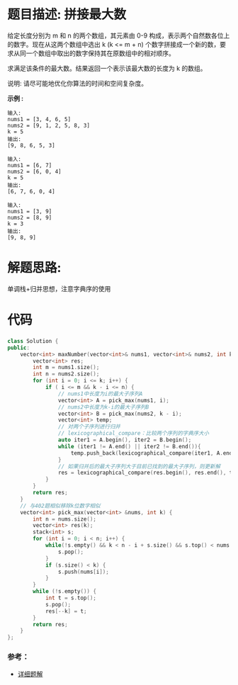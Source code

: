 # 题目描述:  拼接最大数

给定长度分别为 m 和 n 的两个数组，其元素由 0-9 构成，表示两个自然数各位上的数字。现在从这两个数组中选出 k (k <= m + n) 个数字拼接成一个新的数，要求从同一个数组中取出的数字保持其在原数组中的相对顺序。

求满足该条件的最大数。结果返回一个表示该最大数的长度为 k 的数组。

说明: 请尽可能地优化你算法的时间和空间复杂度。

**示例 :**
```
输入:
nums1 = [3, 4, 6, 5]
nums2 = [9, 1, 2, 5, 8, 3]
k = 5
输出:
[9, 8, 6, 5, 3]

输入:
nums1 = [6, 7]
nums2 = [6, 0, 4]
k = 5
输出:
[6, 7, 6, 0, 4]

输入:
nums1 = [3, 9]
nums2 = [8, 9]
k = 3
输出:
[9, 8, 9]

```
# 解题思路:
  单调栈+归并思想，注意字典序的使用
  
# 代码

###  
```c++
class Solution {
public:
    vector<int> maxNumber(vector<int>& nums1, vector<int>& nums2, int k) {
        vector<int> res;
        int m = nums1.size();
        int n = nums2.size();
        for (int i = 0; i <= k; i++) {
            if ( i <= m && k - i <= n) {
                // nums1中长度为i的最大子序列A
                vector<int> A = pick_max(nums1, i);
                // nums2中长度为k-i的最大子序列B
                vector<int> B = pick_max(nums2, k - i);
                vector<int> temp;
                // 对两个子序列进行归并
                // lexicographical_compare：比较两个序列的字典序大小
                auto iter1 = A.begin(), iter2 = B.begin();
                while (iter1 != A.end() || iter2 != B.end()){
                    temp.push_back(lexicographical_compare(iter1, A.end(), iter2, B.end()) ? *iter2++ : *iter1++);
                }
                // 如果归并后的最大子序列大于目前已找到的最大子序列，则更新解
                res = lexicographical_compare(res.begin(), res.end(), temp.begin(), temp.end()) ? temp : res;
            }
        }
        return res;
    }
    // 与402题相似移除k位数字相似
    vector<int> pick_max(vector<int> &nums, int k) {
        int n = nums.size();
        vector<int> res(k);
        stack<int> s;
        for (int i = 0; i < n; i++) {
            while(!s.empty() && k < n - i + s.size() && s.top() < nums[i]) {
                s.pop();
            }
            if (s.size() < k) {
                s.push(nums[i]);
            }
        }
        while (!s.empty()) {
            int t = s.top();
            s.pop();
            res[--k] = t;
        }
        return res;
    }
};
```
### 参考：
   - [详细题解](https://leetcode-cn.com/problems/create-maximum-number/solution/cshou-xian-qiu-jie-zi-wen-ti-zai-he-bing-zi-wen-ti/)

